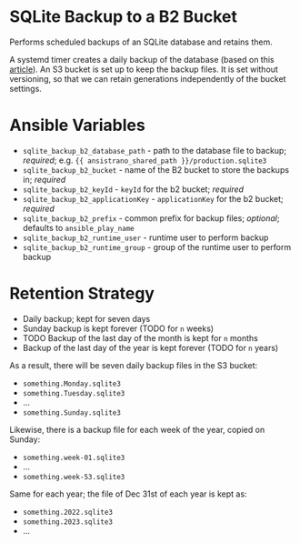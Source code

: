 # SQLite Backup to a B2 Bucket

Performs scheduled backups of an SQLite database and retains them.

A systemd timer creates a daily backup of the database (based on this [article](https://litestream.io/alternatives/cron/)). An S3 bucket is set up to keep the backup files. It is set without versioning, so that we can retain generations independently of the bucket settings.

# Ansible Variables

* `sqlite_backup_b2_database_path` - path to the database file to backup; _required_; e.g. `{{ ansistrano_shared_path }}/production.sqlite3`
* `sqlite_backup_b2_bucket` - name of the B2 bucket to store the backups in; _required_
* `sqlite_backup_b2_keyId` - `keyId` for the b2 bucket; _required_
* `sqlite_backup_b2_applicationKey` - `applicationKey` for the b2 bucket; _required_
* `sqlite_backup_b2_prefix` - common prefix for backup files; _optional_; defaults to `ansible_play_name`
* `sqlite_backup_b2_runtime_user` - runtime user to perform backup
* `sqlite_backup_b2_runtime_group` - group of the runtime user to perform backup

# Retention Strategy

* Daily backup; kept for seven days
* Sunday backup is kept forever (TODO for `n` weeks)
* TODO Backup of the last day of the month is kept for `n` months
* Backup of the last day of the year is kept forever (TODO for `n` years)

As a result, there will be seven daily backup files in the S3 bucket:

- `something.Monday.sqlite3`
- `something.Tuesday.sqlite3`
- ...
- `something.Sunday.sqlite3`

Likewise, there is a backup file for each week of the year, copied on Sunday:

- `something.week-01.sqlite3`
- ...
- `something.week-53.sqlite3`

Same for each year; the file of Dec 31st of each year is kept as:

- `something.2022.sqlite3`
- `something.2023.sqlite3`
- ...
